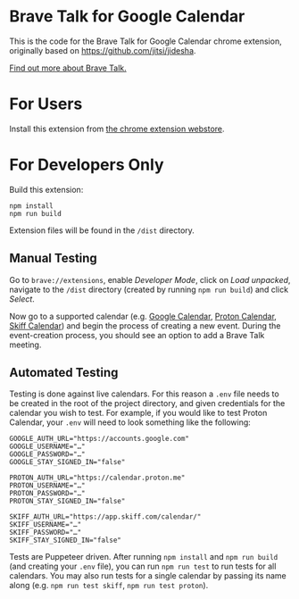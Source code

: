 # Brave Talk for Google Calendar

This is the code for the Brave Talk for Google Calendar chrome extension,
originally based on https://github.com/jitsi/jidesha.

[Find out more about Brave Talk.](https://brave.com/talk/)

# For Users

Install this extension from [the chrome extension webstore](https://chrome.google.com/webstore/detail/brave-talk-for-google-cal/nimfmkdcckklbkhjjkmbjfcpaiifgamg).

# For Developers Only

Build this extension:

    npm install
    npm run build

Extension files will be found in the `/dist` directory.

## Manual Testing

Go to `brave://extensions`, enable _Developer Mode_, click on _Load unpacked_, navigate to the `/dist` directory (created by running `npm run build`) and click _Select_.

Now go to a supported calendar (e.g. [Google Calendar](https://calendar.google.com/), [Proton Calendar](https://calendar.proton.me/), [Skiff Calendar](https://app.skiff.com/calendar/)) and begin the process of creating a new event. During the event-creation process, you should see an option to add a Brave Talk meeting.

## Automated Testing

Testing is done against live calendars. For this reason a `.env` file needs to be created in the root of the project directory, and given credentials for the calendar you wish to test. For example, if you would like to test Proton Calendar, your `.env` will need to look something like the following:

```
GOOGLE_AUTH_URL="https://accounts.google.com"
GOOGLE_USERNAME="…"
GOOGLE_PASSWORD="…"
GOOGLE_STAY_SIGNED_IN="false"

PROTON_AUTH_URL="https://calendar.proton.me"
PROTON_USERNAME="…"
PROTON_PASSWORD="…"
PROTON_STAY_SIGNED_IN="false"

SKIFF_AUTH_URL="https://app.skiff.com/calendar/"
SKIFF_USERNAME="…"
SKIFF_PASSWORD="…"
SKIFF_STAY_SIGNED_IN="false"
```

Tests are Puppeteer driven. After running `npm install` and `npm run build` (and creating your `.env` file), you can run `npm run test` to run tests for all calendars. You may also run tests for a single calendar by passing its name along (e.g. `npm run test skiff`, `npm run test proton`).
